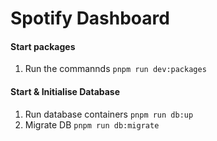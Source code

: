 # Spotify Dashboard

#### Start packages

1. Run the commannds
   `pnpm run dev:packages`

#### Start & Initialise Database

1. Run database containers
   `pnpm run db:up`
2. Migrate DB
   `pnpm run db:migrate`

